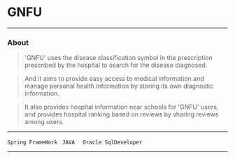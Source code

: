 # GNFU
---------------
### About

> 'GNFU' uses the disease classification symbol in the prescription prescribed by the hospital to search for the disease diagnosed.

> And it aims to provide easy access to medical information and manage personal health information by storing its own diagnostic information.

> It also provides hospital information near schools for 'GNFU' users, and provides hospital ranking based on reviews by sharing reviews among users.

-------------

``` Spring FrameWork ```
 ```  JAVA ``` 
 ```  Oracle SqlDeveloper``` 

-------


